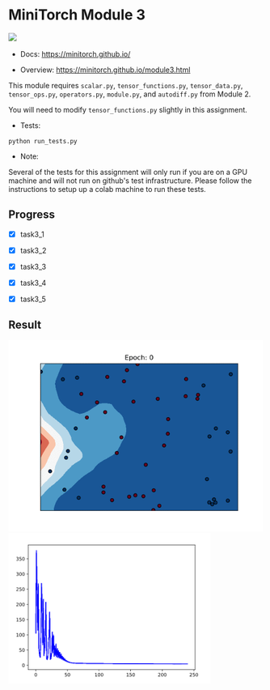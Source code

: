 # MiniTorch Module 3

<img src="https://minitorch.github.io/_images/match.png" width="100px">

* Docs: https://minitorch.github.io/

* Overview: https://minitorch.github.io/module3.html

This module requires `scalar.py`, `tensor_functions.py`, `tensor_data.py`, `tensor_ops.py`, `operators.py`, `module.py`, and `autodiff.py` from Module 2.

You will need to modify `tensor_functions.py` slightly in this assignment.

* Tests:

```
python run_tests.py
```

* Note:

Several of the tests for this assignment will only run if you are on a GPU machine and will not
run on github's test infrastructure. Please follow the instructions to setup up a colab machine
to run these tests.

## Progress

- [x] task3_1

- [x] task3_2

- [x] task3_3

- [x] task3_4

- [x] task3_5

## Result

<img src="result/GPU/ezgif.com-gif-maker.gif">

<img src="result/GPU/loss.png" width=400>
